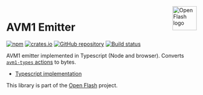 <a href="https://github.com/open-flash/open-flash">
    <img src="https://raw.githubusercontent.com/open-flash/open-flash/master/logo.png"
    alt="Open Flash logo" title="Open Flash" align="right" width="64" height="64" />
</a>

# AVM1 Emitter

[![npm](https://img.shields.io/npm/v/avm1-emitter.svg)](https://www.npmjs.com/package/avm1-emitter)
[![crates.io](https://img.shields.io/crates/v/avm1-emitter.svg)](https://crates.io/crates/avm1-emitter)
[![GitHub repository](https://img.shields.io/badge/Github-open--flash%2Favm1--emitter-blue.svg)](https://github.com/open-flash/avm1-emitter)
[![Build status](https://img.shields.io/travis/com/open-flash/avm1-emitter/master.svg)](https://travis-ci.com/open-flash/avm1-emitter)

AVM1 emitter implemented in Typescript (Node and browser).
Converts [`avm1-types` actions][avm1-types] to bytes.

- [Typescript implementation](./ts/README.md)

This library is part of the [Open Flash][ofl] project.

[ofl]: https://github.com/open-flash/open-flash
[avm1-types]: https://github.com/open-flash/avm1-types
